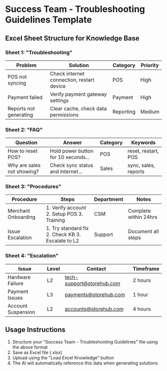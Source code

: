 # Success Team - Troubleshooting Guidelines Template

## Excel Sheet Structure for Knowledge Base

### Sheet 1: "Troubleshooting"
| Problem | Solution | Category | Priority |
|---------|----------|----------|----------|
| POS not syncing | Check internet connection, restart device | POS | High |
| Payment failed | Verify payment gateway settings | Payment | High |
| Reports not generating | Clear cache, check data permissions | Reporting | Medium |

### Sheet 2: "FAQ"
| Question | Answer | Category | Keywords |
|----------|---------|----------|----------|
| How to reset POS? | Hold power button for 10 seconds... | POS | reset, restart, POS |
| Why are sales not showing? | Check sync status and internet... | Sales | sync, sales, reports |

### Sheet 3: "Procedures"
| Procedure | Steps | Department | Notes |
|-----------|-------|------------|-------|
| Merchant Onboarding | 1. Verify account 2. Setup POS 3. Training | CSM | Complete within 24hrs |
| Issue Escalation | 1. Try standard fix 2. Check KB 3. Escalate to L2 | Support | Document all steps |

### Sheet 4: "Escalation"
| Issue | Level | Contact | Timeframe |
|-------|-------|---------|-----------|
| Hardware Failure | L2 | tech-support@storehub.com | 2 hours |
| Payment Issues | L3 | payments@storehub.com | 1 hour |
| Account Suspension | L2 | accounts@storehub.com | 4 hours |

## Usage Instructions

1. Structure your "Success Team - Troubleshooting Guidelines" file using the above format
2. Save as Excel file (.xlsx)
3. Upload using the "Load Excel Knowledge" button
4. The AI will automatically reference this data when generating solutions 